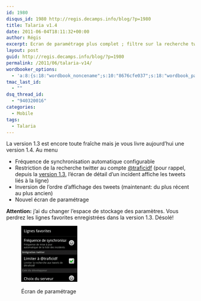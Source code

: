 ```yaml
---
id: 1980
disqus_id: 1980 http://regis.decamps.info/blog/?p=1980
title: Talaria v1.4
date: 2011-06-04T18:11:32+00:00
author: Régis
excerpt: Ecran de paramétrage plus complet ; filtre sur la recherche twitter.
layout: post
guid: http://regis.decamps.info/blog/?p=1980
permalink: /2011/06/talaria-v14/
wordbooker_options:
  - 'a:8:{s:18:"wordbook_noncename";s:10:"8676cfe037";s:18:"wordbook_page_post";s:4:"-100";s:18:"wordbook_orandpage";s:1:"2";s:23:"wordbook_default_author";s:1:"1";s:23:"wordbook_extract_length";s:3:"256";s:19:"wordbook_actionlink";s:3:"300";s:18:"wordbook_attribute";s:0:"";s:29:"wordbooker_status_update_text";s:33:"New blog post :  %title% - %link%";}'
tmac_last_id:
  - ""
dsq_thread_id:
  - "940320016"
categories:
  - Mobile
tags:
  - Talaria
---
```

La version 1.3 est encore toute fraîche mais je vous livre aujourd’hui une version 1.4. Au menu

  * Fréquence de synchronisation automatique configurable
  * Restriction de la recherche twitter au compte [@traficidf](http://twitter.com/#!/traficidf) (pour rappel, depuis la [version 1.3](http://regis.decamps.info/blog/2011/06/talaria-v13/), l’écran de détail d’un incident affiche les tweets liés à la ligne)
  * Inversion de l’ordre d’affichage des tweets (maintenant: du plus récent au plus ancien)
  * Nouvel écran de paramétrage

**Attention:** j’ai du changer l’espace de stockage des paramètres. Vous perdrez les lignes favorites enregistrées dans la version 1.3. Désolé!<figure id="attachment_1981" style="width: 150px" class="wp-caption alignleft">

<a href="http://regis.decamps.info/blog/2011/06/talaria-v14/device_pref/" rel="attachment wp-att-1981"><img src="/blog/wp-content/uploads/2011/06/device_pref-150x150.png" alt="Capture d&#039;écran" title="device_pref" width="150" height="150" class="size-thumbnail wp-image-1981" /></a><figcaption class="wp-caption-text">Écran de paramétrage</figcaption></figure>
